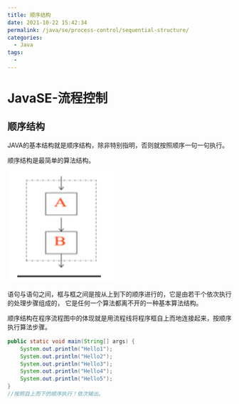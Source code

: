 ```yaml
---
title: 顺序结构
date: 2021-10-22 15:42:34
permalink: /java/se/process-control/sequential-structure/
categories: 
  - Java
tags: 
  - 
---
```

# JavaSE-流程控制

## 顺序结构

JAVA的基本结构就是顺序结构，除非特别指明，否则就按照顺序一句一句执行。

顺序结构是最简单的算法结构。

![](https://raw.githubusercontent.com/Github-Mr-Sen/image_store/main/java/20211024142151.png)

语句与语句之间，框与框之间是按从上到下的顺序进行的，它是由若干个依次执行的处理步骤组成的， 它是任何一个算法都离不开的一种基本算法结构。

顺序结构在程序流程图中的体现就是用流程线将程序框自上而地连接起来，按顺序执行算法步骤。

```java
public static void main(String[] args) {
    System.out.println("Hello1");
    System.out.println("Hello2");
    System.out.println("Hello3");
    System.out.println("Hello4");
    System.out.println("Hello5");
}
//按照自上而下的顺序执行！依次输出。
```




